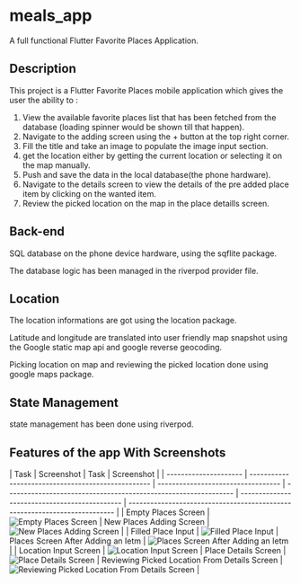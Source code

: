 # meals_app

A full functional Flutter Favorite Places Application.

## Description

This project is a Flutter Favorite Places mobile application which gives the user the ability to :

1. View the available favorite places list that has been fetched from the database (loading spinner would be shown till that happen).
2. Navigate to the adding screen using the + button at the top right corner.
3. Fill the title and take an image to populate the image input section.
4. get the location either by getting the current location or selecting it on the map manually.
5. Push and save the data in the local database(the phone hardware).
6. Navigate to the details screen to view the details of the pre added place item by clicking on the wanted item.
7. Review the picked location on the map in the place detaills screen.

## Back-end

SQL database on the phone device hardware, using the sqflite package.

The database logic has been managed in the riverpod provider file.

## Location

The location informations are got using the location package.

Latitude and longitude are translated into user friendly map snapshot
using the Google static map api and google reverse geocoding.

Picking location on map and reviewing the picked location done
using google maps package.

## State Management

state management has been done using riverpod.

## Features of the app With Screenshots

| Task                  | Screenshot                                         | Task                               | Screenshot                                                      |
| --------------------- | -------------------------------------------------- | ---------------------------------- | --------------------------------------------------------------- | --------------------------------------------- | -------------------------------------------------------------------------- |
| Empty Places Screen   | ![Empty Places Screen](assets/screenShots/1.png)   | New Places Adding Screen           | ![New Places Adding Screen](assets/screenShots/2.png)           |
| Filled Place Input    | ![Filled Place Input](assets/screenShots/3.png)    | Places Screen After Adding an Ietm | ![Places Screen After Adding an Ietm](assets/screenShots/4.png) |
| Location Input Screen | ![Location Input Screen](assets/screenShots/5.png) | Place Details Screen               | ![Place Details Screen](assets/screenShots/6.png)               | Reviewing Picked Location From Details Screen | ![Reviewing Picked Location From Details Screen](assets/screenShots/7.png) |
